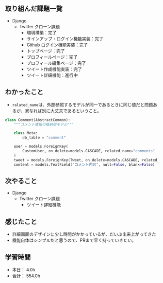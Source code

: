 ## 取り組んだ課題一覧

- Django
  - Twitter クローン課題
    - 環境構築：完了
    - サインアップ・ログイン機能実装：完了
    - Github ログイン機能実装：完了
    - トップページ：完了
    - プロフィールページ：完了
    - プロフィール編集ページ：完了
    - ツイート作成機能実装：完了
    - ツイート詳細機能：進行中 

## わかったこと

- `ralated_name`は、外部参照するモデルが同一であるときに同じ値だと問題あるが、異なれば別に大丈夫であるということ。
```python
class Comment(AbstractCommon):
    """コメント情報の格納用モデル"""

    class Meta:
        db_table = "comment"

    user = models.ForeignKey(
        CustomUser, on_delete=models.CASCADE, related_name="comments"
    )
    tweet = models.ForeignKey(Tweet, on_delete=models.CASCADE, related_name="comments")
    content = models.TextField("コメント内容", null=False, blank=False)
```

## 次やること

- Django
  - Twitter クローン課題
    - ツイート詳細機能

## 感じたこと

- 詳細画面のデザインに少し時間がかかっているが、だいぶ出来上がってきた
- 機能自体はシンプルだと思うので、PRまで早く持っていきたい。

## 学習時間

- 本日： 4.0h
- 合計： 554.0h